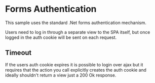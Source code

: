 # Forms Authentication

This sample uses the standard .Net forms authentication mechanism.

Users need to log in through a separate view to the SPA itself, but once logged in the auth cookie will be sent on each request.


## Timeout 

If the users auth cookie expires it is possible to login over ajax but it requires that the action you call explicitly creates the auth cookie and ideally shouldn't return a view just a 200 Ok response.

